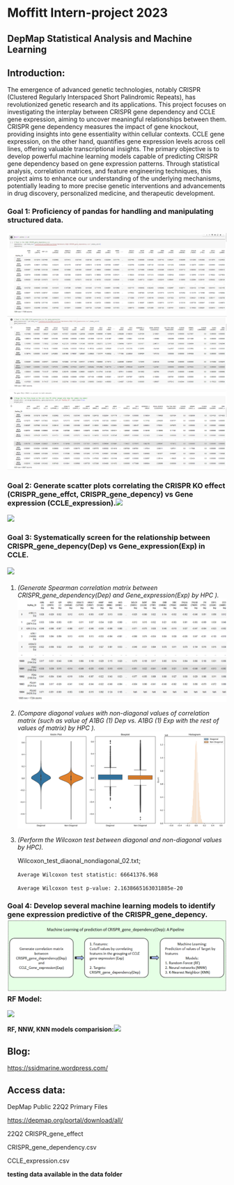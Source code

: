 # Moffitt Intern-project 2023

## DepMap Statistical Analysis and Machine Learning

## Introduction:

The emergence of advanced genetic technologies, notably CRISPR (Clustered Regularly Interspaced Short Palindromic Repeats), has revolutionized genetic research and its applications. This project focuses on investigating the interplay between CRISPR gene dependency and CCLE gene expression, aiming to uncover meaningful relationships between them. CRISPR gene dependency measures the impact of gene knockout, providing insights into gene essentiality within cellular contexts. CCLE gene expression, on the other hand, quantifies gene expression levels across cell lines, offering valuable transcriptional insights. The primary objective is to develop powerful machine learning models capable of predicting CRISPR gene dependency based on gene expression patterns. Through statistical analysis, correlation matrices, and feature engineering techniques, this project aims to enhance our understanding of the underlying mechanisms, potentially leading to more precise genetic interventions and advancements in drug discovery, personalized medicine, and therapeutic development.

### Goal 1: Proficiency of pandas for handling and manipulating structured data.

#### ![](https://github.com/chingyaousf/Intern-project/blob/main/plots/22Q2_CRISPR_gene_dependency.csv.png?raw=true)![](https://github.com/chingyaousf/Intern-project/blob/main/plots/22Q2_CCLE_expression.csv.png?raw=true)![](https://github.com/chingyaousf/Intern-project/blob/main/plots/Dep_Exp_merged_data.png?raw=true)

### **Goal 2:** Generate scatter plots correlating the CRISPR KO effect (CRISPR_gene_effct, CRISPR_gene_depency) vs Gene expression (CCLE_expression).![](https://github.com/chingyaousf/Intern-project-2023/blob/main/plots/EIF2AK3_9451_MYC_4609Dep_Exp.jpg?raw=true)

![](https://github.com/chingyaousf/Intern-project-2023/blob/main/plots/NQO1_1728_SF3B1_23451_SQSTM1_8878Dep_Exp.jpg?raw=true)

### **Goal 3:** Systematically screen for the relationship between CRISPR_gene_depency(Dep) vs Gene_expression(Exp) in CCLE.

#### ![](https://github.com/chingyaousf/Intern-project-2023/blob/main/plots/intern_SpearmanCorrelation_pipeline_02.png?raw=true)

1.  *(Generate Spearman* *correlation matrix between CRISPR_gene_dependency(Dep) and Gene_expression(Exp) by HPC ).*![](https://github.com/chingyaousf/Intern-project/blob/main/plots/Dep_Exp_correlation_table.png?raw=true)

2.  *(Compare diagonal values with non-diagonal values of correlation matrix (such as value of A1BG (1) Dep vs. A1BG (1) Exp with the rest of values of matrix) by HPC ).*![](https://github.com/chingyaousf/Intern-project/blob/main/plots/violin_boxplot_histogram.png?raw=true)

3.  *(Perform the Wilcoxon test between diagonal and non-diagonal values by HPC).*

    Wilcoxon_test_diaonal_nondiagonal_02.txt;

    `Average Wilcoxon test statistic: 66641376.968`

    `Average Wilcoxon test p-value: 2.1638665163031885e-20`

### **Goal 4:** Develop several machine learning models to identify gene expression predictive of the CRISPR_gene_depency.**![](https://github.com/chingyaousf/Intern-project/blob/main/plots/intern_ML_pipeline.png?raw=true)RF Model:**

![](https://github.com/chingyaousf/Intern-project-2023/blob/main/plots/RF_scatterplots_correlation_positive_negative_01.jpg?raw=true)

**RF, NNW, KNN models comparision:**![](https://github.com/chingyaousf/Intern-project-2023/blob/main/plots/RF_NNW_KNN_scatterplots_filter_correlation_gt_0.1_01.jpg?raw=true)

## Blog:

<https://ssidmarine.wordpress.com/>

## Access data:

DepMap Public 22Q2 Primary Files

<https://depmap.org/portal/download/all/>

22Q2 CRISPR_gene_effect

CRISPR_gene_dependency.csv

CCLE_expression.csv

**testing data available in the data folder**
